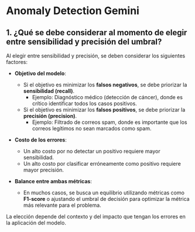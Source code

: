 # Anomaly Detection Gemini

## 1. ¿Qué se debe considerar al momento de elegir entre sensibilidad y precisión del umbral?

Al elegir entre sensibilidad y precisión, se deben considerar los siguientes factores:

- **Objetivo del modelo**:  
  - Si el objetivo es minimizar los **falsos negativos**, se debe priorizar la **sensibilidad (recall)**.  
    - Ejemplo: Diagnóstico médico (detección de cáncer), donde es crítico identificar todos los casos positivos.  
  - Si el objetivo es minimizar los **falsos positivos**, se debe priorizar la **precisión (precision)**.  
    - Ejemplo: Filtrado de correos spam, donde es importante que los correos legítimos no sean marcados como spam.

- **Costo de los errores**:  
  - Un alto costo por no detectar un positivo requiere mayor sensibilidad.  
  - Un alto costo por clasificar erróneamente como positivo requiere mayor precisión.

- **Balance entre ambas métricas**:  
  - En muchos casos, se busca un equilibrio utilizando métricas como **F1-score** o ajustando el umbral de decisión para optimizar la métrica más relevante para el problema.

La elección depende del contexto y del impacto que tengan los errores en la aplicación del modelo.
